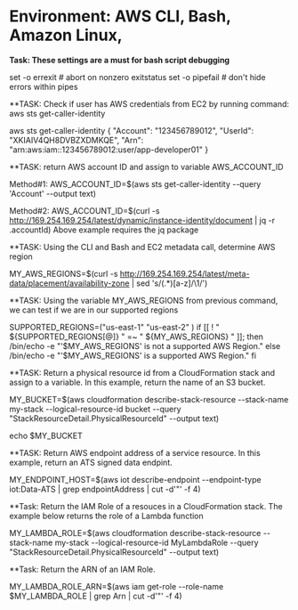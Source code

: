 # Environment: AWS CLI, Bash, Amazon Linux, 

**Task: These settings are a must for bash script debugging**

set -o errexit  # abort on nonzero exitstatus
set -o pipefail # don't hide errors within pipes

**TASK: Check if user has AWS credentials from EC2 by running command: aws sts get-caller-identity

aws sts get-caller-identity
{
    "Account": "123456789012",
    "UserId": "XKIAIV4QH8DVBZXDMKQE",
    "Arn": "arn:aws:iam::123456789012:user/app-developer01"
}

**TASK: return AWS account ID and assign to variable AWS_ACCOUNT_ID

Method#1: AWS_ACCOUNT_ID=$(aws sts get-caller-identity --query 'Account' --output text)

Method#2: AWS_ACCOUNT_ID=$(curl -s http://169.254.169.254/latest/dynamic/instance-identity/document | jq -r .accountId)
Above example requires the jq package

**TASK: Using the CLI and Bash and EC2 metadata call, determine AWS region

MY_AWS_REGIONS=$(curl -s http://169.254.169.254/latest/meta-data/placement/availability-zone | sed 's/\(.*\)[a-z]/\1/')

**TASK: Using the variable MY_AWS_REGIONS from previous command, we can test if we are in our supported regions

SUPPORTED_REGIONS=("us-east-1" "us-east-2" )
if [[ ! " ${SUPPORTED_REGIONS[@]} " =~ " ${MY_AWS_REGIONS} " ]]; then
    /bin/echo -e "'$MY_AWS_REGIONS' is not a supported AWS Region." 
else
    /bin/echo -e "'$MY_AWS_REGIONS' is a supported AWS Region." 
fi


**TASK: Return a physical resource id from a CloudFormation stack and assign to a variable. In this example, return the name of an S3 bucket.

MY_BUCKET=$(aws cloudformation describe-stack-resource --stack-name my-stack --logical-resource-id bucket --query "StackResourceDetail.PhysicalResourceId" --output text)

echo $MY_BUCKET

**TASK: Return AWS endpoint address of a service resource. In this example, return an ATS signed data endpint.

MY_ENDPOINT_HOST=$(aws iot describe-endpoint --endpoint-type iot:Data-ATS | grep endpointAddress | cut -d'"' -f 4)

**Task: Return the IAM Role of a resouces in a CloudFormation stack. The example below returns the role of a Lambda function

MY_LAMBDA_ROLE=$(aws cloudformation describe-stack-resource --stack-name my-stack --logical-resource-id MyLambdaRole --query "StackResourceDetail.PhysicalResourceId" --output text)

**Task: Return the ARN of an IAM Role.

MY_LAMBDA_ROLE_ARN=$(aws iam get-role --role-name $MY_LAMBDA_ROLE | grep Arn | cut -d'"' -f 4)
